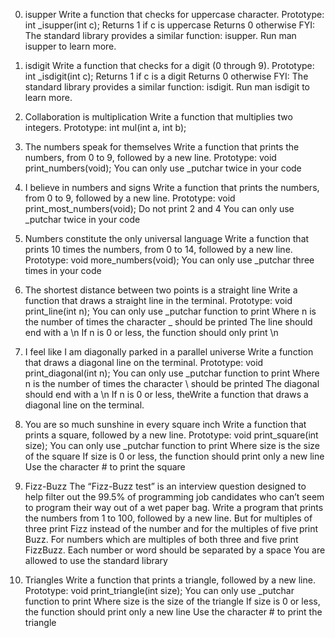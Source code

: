 
0. isupper
Write a function that checks for uppercase character.
         Prototype: int _isupper(int c);
         Returns 1 if c is uppercase
         Returns 0 otherwise
         FYI: The standard library provides a similar function: isupper. Run man isupper to learn more.

1. isdigit
Write a function that checks for a digit (0 through 9).
         Prototype: int _isdigit(int c);
         Returns 1 if c is a digit
         Returns 0 otherwise
         FYI: The standard library provides a similar function: isdigit. Run man isdigit to learn more.

2. Collaboration is multiplication
Write a function that multiplies two integers.
         Prototype: int mul(int a, int b);

3. The numbers speak for themselves
Write a function that prints the numbers, from 0 to 9, followed by a new line.
         Prototype: void print_numbers(void);
         You can only use _putchar twice in your code

4. I believe in numbers and signs
Write a function that prints the numbers, from 0 to 9, followed by a new line.
         Prototype: void print_most_numbers(void);
         Do not print 2 and 4
         You can only use _putchar twice in your code

5. Numbers constitute the only universal language
Write a function that prints 10 times the numbers, from 0 to 14, followed by a new line.
         Prototype: void more_numbers(void);
         You can only use _putchar three times in your code

6. The shortest distance between two points is a straight line
Write a function that draws a straight line in the terminal.
         Prototype: void print_line(int n);
         You can only use _putchar function to print
         Where n is the number of times the character _ should be printed
         The line should end with a \n
         If n is 0 or less, the function should only print \n

7. I feel like I am diagonally parked in a parallel universe
Write a function that draws a diagonal line on the terminal.
 	 Prototype: void print_diagonal(int n);
	 You can only use _putchar function to print
	 Where n is the number of times the character \ should be printed
	 The diagonal should end with a \n 
	 If n is 0 or less, theWrite a function that draws a diagonal line on the terminal.

8. You are so much sunshine in every square inch
Write a function that prints a square, followed by a new line.
	Prototype: void print_square(int size);
	You can only use _putchar function to print
	Where size is the size of the square
	If size is 0 or less, the function should print only a new line
	Use the character # to print the square

9. Fizz-Buzz
The “Fizz-Buzz test” is an interview question designed to help filter out the 99.5% of programming job candidates who can’t seem to program their way out of a wet paper bag.
Write a program that prints the numbers from 1 to 100, followed by a new line. But for multiples of three print Fizz instead of the number and for the multiples of five print Buzz. For numbers which are multiples of both three and five print FizzBuzz.
	Each number or word should be separated by a space
	You are allowed to use the standard library

10. Triangles
Write a function that prints a triangle, followed by a new line.
	Prototype: void print_triangle(int size);
	You can only use _putchar function to print
	Where size is the size of the triangle
	If size is 0 or less, the function should print only a new line
	Use the character # to print the triangle

